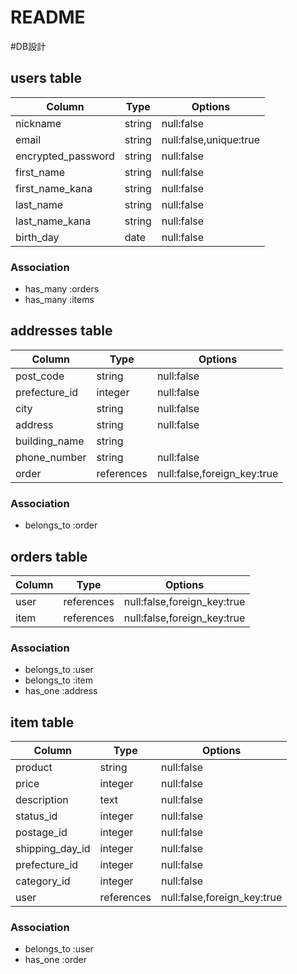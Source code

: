 # README
#DB設計
## users table
|Column               | Type        | Options       |
|---------------------|-------------|---------------|
|nickname             |string       |null:false     |
|email                |string       |null:false,unique:true|
|encrypted_password   |string       |null:false     |
|first_name           |string       |null:false     |
|first_name_kana      |string       |null:false     |
|last_name            |string       |null:false     |
|last_name_kana       |string       |null:false     |
|birth_day            |date         |null:false     |

### Association
* has_many :orders
* has_many :items

## addresses table
|Column               |Type         |Options                    |
|---------------------|-------------|---------------------------|
|post_code            |string       |null:false                 |
|prefecture_id        |integer      |null:false                 |
|city                 |string       |null:false                 |
|address              |string       |null:false                 |
|building_name        |string       |                           |
|phone_number         |string       |null:false                 |
|order                |references   |null:false,foreign_key:true|
### Association
* belongs_to :order

## orders table

|Column               |Type         |Options                    |
|---------------------|-------------|---------------------------|
|user                 |references   |null:false,foreign_key:true|
|item                 |references   |null:false,foreign_key:true|

### Association
* belongs_to :user
* belongs_to :item
* has_one :address

## item table
|Column               |Type         |Options                    |
|---------------------|-------------|---------------------------|
|product              |string       |null:false                 |
|price                |integer      |null:false                 |
|description          |text         |null:false                 |
|status_id            |integer      |null:false                 |
|postage_id           |integer      |null:false                 |
|shipping_day_id     |integer      |null:false                 |
|prefecture_id        |integer      |null:false                 |
|category_id          |integer      |null:false                 |
|user                 |references   |null:false,foreign_key:true|
### Association
* belongs_to :user
* has_one :order
